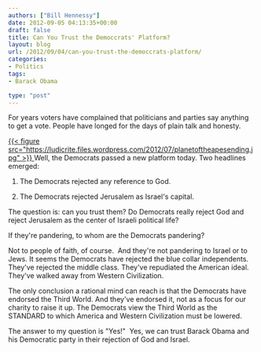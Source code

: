 ```yaml
---
authors: ["Bill Hennessy"]
date: 2012-09-05 04:13:35+00:00
draft: false
title: Can You Trust the Democcrats' Platform?
layout: blog
url: /2012/09/04/can-you-trust-the-democcrats-platform/
categories:
- Politics
tags:
- Barack Obama

type: "post"
---
```


For years voters have complained that politicians and parties say anything to get a vote. People have longed for the days of plain talk and honesty.

[{{< figure src="https://ludicrite.files.wordpress.com/2012/07/planetoftheapesending.jpg" >}}
](https://ludicrite.files.wordpress.com/2012/07/planetoftheapesending.jpg)Well, the Democrats passed a new platform today. Two headlines emerged:

1. The Democrats rejected any reference to God.

2. The Democrats rejected Jerusalem as Israel's capital.

The question is: can you trust them? Do Democrats really reject God and reject Jerusalem as the center of Israeli political life?

If they're pandering, to whom are the Democrats pandering?

Not to people of faith, of course.  And they're not pandering to Israel or to Jews. It seems the Democrats have rejected the blue collar independents. They've rejected the middle class. They've repudiated the American ideal. They've walked away from Western Civilization.

The only conclusion a rational mind can reach is that the Democrats have endorsed the Third World. And they've endorsed it, not as a focus for our charity to raise it up. The Democrats view the Third World as the STANDARD to which America and Western Civilization must be lowered.

The answer to my question is "Yes!"  Yes, we can trust Barack Obama and his Democratic party in their rejection of God and Israel.
